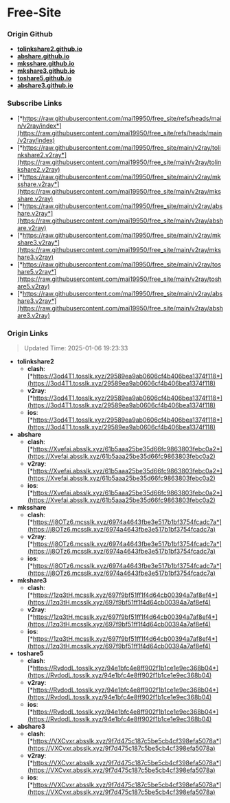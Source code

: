 # Free-Site

### Origin Github

- [**tolinkshare2.github.io**](https://github.com/tolinkshare2/tolinkshare2.github.io)
- [**abshare.github.io**](https://github.com/abshare/abshare.github.io)
- [**mksshare.github.io**](https://github.com/mksshare/mksshare.github.io)
- [**mkshare3.github.io**](https://github.com/mkshare3/mkshare3.github.io)
- [**toshare5.github.io**](https://github.com/toshare5/toshare5.github.io)
- [**abshare3.github.io**](https://github.com/abshare3/abshare3.github.io)

### Subscribe Links

- [*https://raw.githubusercontent.com/mai19950/free_site/refs/heads/main/v2ray/index*](https://raw.githubusercontent.com/mai19950/free_site/refs/heads/main/v2ray/index)
- [*https://raw.githubusercontent.com/mai19950/free_site/main/v2ray/tolinkshare2.v2ray*](https://raw.githubusercontent.com/mai19950/free_site/main/v2ray/tolinkshare2.v2ray)
- [*https://raw.githubusercontent.com/mai19950/free_site/main/v2ray/mksshare.v2ray*](https://raw.githubusercontent.com/mai19950/free_site/main/v2ray/mksshare.v2ray)
- [*https://raw.githubusercontent.com/mai19950/free_site/main/v2ray/abshare.v2ray*](https://raw.githubusercontent.com/mai19950/free_site/main/v2ray/abshare.v2ray)
- [*https://raw.githubusercontent.com/mai19950/free_site/main/v2ray/mkshare3.v2ray*](https://raw.githubusercontent.com/mai19950/free_site/main/v2ray/mkshare3.v2ray)
- [*https://raw.githubusercontent.com/mai19950/free_site/main/v2ray/toshare5.v2ray*](https://raw.githubusercontent.com/mai19950/free_site/main/v2ray/toshare5.v2ray)
- [*https://raw.githubusercontent.com/mai19950/free_site/main/v2ray/abshare3.v2ray*](https://raw.githubusercontent.com/mai19950/free_site/main/v2ray/abshare3.v2ray)

### Origin Links

> Updated Time: 2025-01-06 19:23:33

- **tolinkshare2**
  - **clash**: [*https://3od4T1.tosslk.xyz/29589ea9ab0606cf4b406bea1374f118*](https://3od4T1.tosslk.xyz/29589ea9ab0606cf4b406bea1374f118)
  - **v2ray**: [*https://3od4T1.tosslk.xyz/29589ea9ab0606cf4b406bea1374f118*](https://3od4T1.tosslk.xyz/29589ea9ab0606cf4b406bea1374f118)
  - **ios**: [*https://3od4T1.tosslk.xyz/29589ea9ab0606cf4b406bea1374f118*](https://3od4T1.tosslk.xyz/29589ea9ab0606cf4b406bea1374f118)
- **abshare**
  - **clash**: [*https://Xvefai.absslk.xyz/61b5aaa25be35d66fc9863803febc0a2*](https://Xvefai.absslk.xyz/61b5aaa25be35d66fc9863803febc0a2)
  - **v2ray**: [*https://Xvefai.absslk.xyz/61b5aaa25be35d66fc9863803febc0a2*](https://Xvefai.absslk.xyz/61b5aaa25be35d66fc9863803febc0a2)
  - **ios**: [*https://Xvefai.absslk.xyz/61b5aaa25be35d66fc9863803febc0a2*](https://Xvefai.absslk.xyz/61b5aaa25be35d66fc9863803febc0a2)
- **mksshare**
  - **clash**: [*https://j8OTz6.mcsslk.xyz/6974a4643fbe3e517b1bf3754fcadc7a*](https://j8OTz6.mcsslk.xyz/6974a4643fbe3e517b1bf3754fcadc7a)
  - **v2ray**: [*https://j8OTz6.mcsslk.xyz/6974a4643fbe3e517b1bf3754fcadc7a*](https://j8OTz6.mcsslk.xyz/6974a4643fbe3e517b1bf3754fcadc7a)
  - **ios**: [*https://j8OTz6.mcsslk.xyz/6974a4643fbe3e517b1bf3754fcadc7a*](https://j8OTz6.mcsslk.xyz/6974a4643fbe3e517b1bf3754fcadc7a)
- **mkshare3**
  - **clash**: [*https://1zq3tH.mcsslk.xyz/697f9bf51ff1f4d64cb00394a7af8ef4*](https://1zq3tH.mcsslk.xyz/697f9bf51ff1f4d64cb00394a7af8ef4)
  - **v2ray**: [*https://1zq3tH.mcsslk.xyz/697f9bf51ff1f4d64cb00394a7af8ef4*](https://1zq3tH.mcsslk.xyz/697f9bf51ff1f4d64cb00394a7af8ef4)
  - **ios**: [*https://1zq3tH.mcsslk.xyz/697f9bf51ff1f4d64cb00394a7af8ef4*](https://1zq3tH.mcsslk.xyz/697f9bf51ff1f4d64cb00394a7af8ef4)
- **toshare5**
  - **clash**: [*https://RvdodL.tosslk.xyz/94e1bfc4e8ff902f1b1ce1e9ec368b04*](https://RvdodL.tosslk.xyz/94e1bfc4e8ff902f1b1ce1e9ec368b04)
  - **v2ray**: [*https://RvdodL.tosslk.xyz/94e1bfc4e8ff902f1b1ce1e9ec368b04*](https://RvdodL.tosslk.xyz/94e1bfc4e8ff902f1b1ce1e9ec368b04)
  - **ios**: [*https://RvdodL.tosslk.xyz/94e1bfc4e8ff902f1b1ce1e9ec368b04*](https://RvdodL.tosslk.xyz/94e1bfc4e8ff902f1b1ce1e9ec368b04)
- **abshare3**
  - **clash**: [*https://VXCvxr.absslk.xyz/9f7d475c187c5be5cb4cf398efa5078a*](https://VXCvxr.absslk.xyz/9f7d475c187c5be5cb4cf398efa5078a)
  - **v2ray**: [*https://VXCvxr.absslk.xyz/9f7d475c187c5be5cb4cf398efa5078a*](https://VXCvxr.absslk.xyz/9f7d475c187c5be5cb4cf398efa5078a)
  - **ios**: [*https://VXCvxr.absslk.xyz/9f7d475c187c5be5cb4cf398efa5078a*](https://VXCvxr.absslk.xyz/9f7d475c187c5be5cb4cf398efa5078a)
